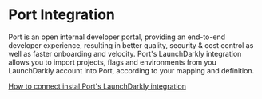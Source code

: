 # Port Integration

Port is an open internal developer portal, providing an end-to-end developer experience, resulting in better quality, security
& cost control as well as faster onboarding and velocity. Port's LaunchDarkly integration allows you to import projects, flags and environments from you LaunchDarkly account into Port, according to your mapping and definition.

[How to connect instal Port's LaunchDarkly integration](https://docs.getport.io/build-your-software-catalog/sync-data-to-catalog/feature-management/launchdarkly/)
